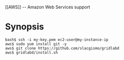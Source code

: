 [[AWS]] -- Amazon Web Services support

# Synopsis
~~~
bash$ ssh -i my-key.pem ec2-user@my-instance-ip
aws$ sudo yum install git -y
aws$ git clone https://github.com/slacgismo/gridlabd
aws$ gridlabd/install.sh
~~~
